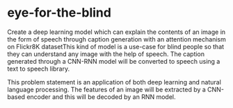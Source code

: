 # eye-for-the-blind

Create a deep learning model which can explain the contents of an image in the form of speech through caption generation with an attention mechanism on Flickr8K datasetThis kind of model is a use-case for blind people so that they can understand any image with the help of speech. The caption generated through a CNN-RNN model will be converted to speech using a text to speech library. 

This problem statement is an application of both deep learning and natural language processing. The features of an image will be extracted by a CNN-based encoder and this will be decoded by an RNN model.
